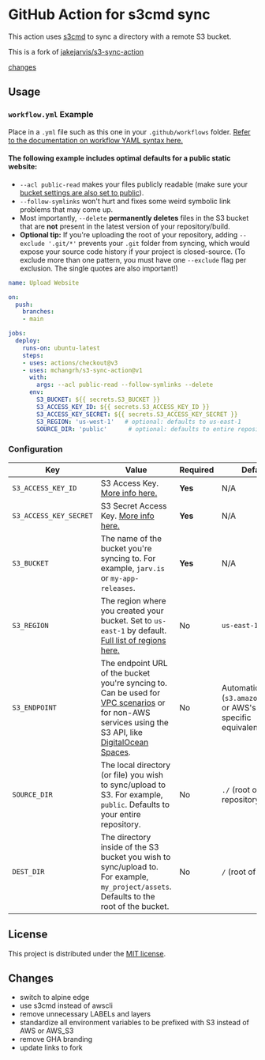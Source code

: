 # GitHub Action for s3cmd sync

This action uses [s3cmd](https://s3tools.org) to sync a directory with a remote S3 bucket.

This is a fork of [jakejarvis/s3-sync-action](https://github.com/jakejarvis/s3-sync-action)


[changes](#changes)


## Usage

### `workflow.yml` Example

Place in a `.yml` file such as this one in your `.github/workflows` folder. [Refer to the documentation on workflow YAML syntax here.](https://help.github.com/en/articles/workflow-syntax-for-github-actions)

#### The following example includes optimal defaults for a public static website:

- `--acl public-read` makes your files publicly readable (make sure your [bucket settings are also set to public](https://docs.aws.amazon.com/AmazonS3/latest/dev/WebsiteAccessPermissionsReqd.html)).
- `--follow-symlinks` won't hurt and fixes some weird symbolic link problems that may come up.
- Most importantly, `--delete` **permanently deletes** files in the S3 bucket that are **not** present in the latest version of your repository/build.
- **Optional tip:** If you're uploading the root of your repository, adding `--exclude '.git/*'` prevents your `.git` folder from syncing, which would expose your source code history if your project is closed-source. (To exclude more than one pattern, you must have one `--exclude` flag per exclusion. The single quotes are also important!)

```yaml
name: Upload Website

on:
  push:
    branches:
    - main

jobs:
  deploy:
    runs-on: ubuntu-latest
    steps:
    - uses: actions/checkout@v3
    - uses: mchangrh/s3-sync-action@v1
      with:
        args: --acl public-read --follow-symlinks --delete
      env:
        S3_BUCKET: ${{ secrets.S3_BUCKET }}
        S3_ACCESS_KEY_ID: ${{ secrets.S3_ACCESS_KEY_ID }}
        S3_ACCESS_KEY_SECRET: ${{ secrets.S3_ACCESS_KEY_SECRET }}
        S3_REGION: 'us-west-1'   # optional: defaults to us-east-1
        SOURCE_DIR: 'public'      # optional: defaults to entire repository
```


### Configuration
| Key | Value | Required | Default |
| ------------- | ------------- | ------------- | ------------- |
| `S3_ACCESS_KEY_ID` | S3 Access Key. [More info here.](https://docs.aws.amazon.com/AmazonS3/latest/userguide/MakingRequests.html#TypesofSecurityCredentials) | **Yes** | N/A |
| `S3_ACCESS_KEY_SECRET` | S3 Secret Access Key. [More info here.](https://docs.aws.amazon.com/AmazonS3/latest/userguide/MakingRequests.html#TypesofSecurityCredentials) | **Yes** | N/A |
| `S3_BUCKET` | The name of the bucket you're syncing to. For example, `jarv.is` or `my-app-releases`. |**Yes** | N/A |
| `S3_REGION` | The region where you created your bucket. Set to `us-east-1` by default. [Full list of regions here.](https://docs.aws.amazon.com/AWSEC2/latest/UserGuide/using-regions-availability-zones.html#concepts-available-regions) | No | `us-east-1` |
| `S3_ENDPOINT` | The endpoint URL of the bucket you're syncing to. Can be used for [VPC scenarios](https://aws.amazon.com/blogs/aws/new-vpc-endpoint-for-amazon-s3/) or for non-AWS services using the S3 API, like [DigitalOcean Spaces](https://www.digitalocean.com/community/tools/adapting-an-existing-aws-s3-application-to-digitalocean-spaces). | No | Automatic (`s3.amazonaws.com` or AWS's region-specific equivalent) |
| `SOURCE_DIR` | The local directory (or file) you wish to sync/upload to S3. For example, `public`. Defaults to your entire repository. | No | `./` (root of cloned repository) |
| `DEST_DIR` | The directory inside of the S3 bucket you wish to sync/upload to. For example, `my_project/assets`. Defaults to the root of the bucket. | No | `/` (root of bucket) |


## License

This project is distributed under the [MIT license](LICENSE.md).

## Changes
- switch to alpine edge
- use s3cmd instead of awscli
- remove unnecessary LABELs and layers
- standardize all environment variables to be prefixed with S3 instead of AWS or AWS_S3
- remove GHA branding
- update links to fork